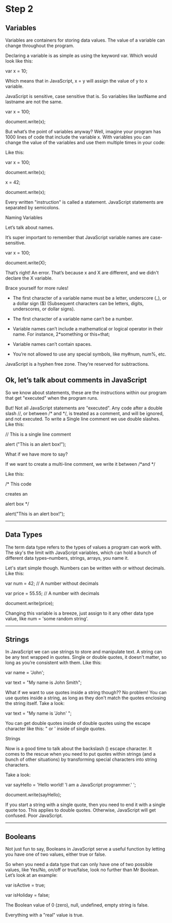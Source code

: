 # Step 2 #

## Variables ##
Variables are containers for storing data values. The value of a variable can change throughout the program.

Declaring a variable is as simple as using the keyword var. Which would look like this:

var x = 10;


Which means that in JavaScript, x = y will assign the value of y to x variable.

JavaScript is sensitive, case sensitive that is. So variables like lastName and lastname are not the same.


var x = 100;

document.write(x);

But what’s the point of variables anyway? Well, imagine your program has 1000 lines of code that include the variable x. With variables you can change the value of the variables and use them multiple times in your code:

Like this:

var x = 100; 

document.write(x); 

x = 42; 

document.write(x);


Every written "instruction" is called a statement. JavaScript statements are separated by semicolons.


Naming Variables

Let’s talk about names.

It’s super important to remember that JavaScript variable names are case-sensitive.

var x = 100; 

document.write(X);

That’s right! An error. That’s because x and X are different, and we didn't declare the X variable.

Brace yourself for more rules!

+ The first character of a variable name must be a letter, underscore (_), or a dollar sign ($) (Subsequent characters can be letters, digits, underscores, or dollar signs).

+ The first character of a variable name can’t be a number.

+ Variable names can’t include a mathematical or logical operator in their name. For instance, 2*something or this+that;

+ Variable names can’t contain spaces.

+ You’re not allowed to use any special symbols, like my#num, num%, etc.

JavaScript is a hyphen free zone. They’re reserved for subtractions.


## Ok, let’s talk about comments in JavaScript ##

So we know about statements, these are the instructions within our program that get "executed" when the program runs.

But! Not all JavaScript statements are "executed".
Any code after a double slash //, or between /* and */, is treated as a comment, and will be ignored, and not executed.
To write a Single line comment we use double slashes. Like this:

// This is a single line comment

alert ("This is an alert box!"); 

What if we have more to say?

If we want to create a multi-line comment, we write it between /*and */

Like this:

/* This code 

creates an 

alert box */ 

alert("This is an alert box!"); 

---
## Data Types ##

The term data type refers to the types of values a program can work with. The sky's the limit with JavaScript variables, which can hold a bunch of different data types–numbers, strings, arrays, you name it.

Let's start simple though. Numbers can be written with or without decimals. Like this:

var num = 42; // A number without decimals

var price = 55.55; // A number with decimals 

document.write(price); 

Changing this variable is a breeze, just assign to it any other data type value, like num = 'some random string'.

---
## Strings ##

In JavaScript we can use strings to store and manipulate text. A string can be any text wrapped in quotes. Single or double quotes, it doesn’t matter, so long as you’re consistent with them. Like this:

var name = 'John'; 

var text = "My name is John Smith";

What if we want to use quotes inside a string though?? No problem! You can use quotes inside a string, as long as they don't match the quotes enclosing the string itself. 
Take a look:

var text = "My name is 'John' ";

You can get double quotes inside of double quotes using the escape character like this: \" or \' inside of single quotes.

Strings

Now is a good time to talk about the backslash (\) escape character. It comes to the rescue when you need to put quotes within strings (and a bunch of other situations) by transforming special characters into string characters.

Take a look:

var sayHello = 'Hello world! \'I am a JavaScript programmer.\' '; 

document.write(sayHello);

If you start a string with a single quote, then you need to end it with a single quote too. This applies to double quotes. Otherwise, JavaScript will get confused. Poor JavaScript.

---
## Booleans ##

Not just fun to say, Booleans in JavaScript serve a useful function by letting you have one of two values, either true or false.

So when you need a data type that can only have one of two possible values, like Yes/No, on/off or true/false, look no further than Mr Boolean. Let’s look at an example:

var isActive = true;

var isHoliday = false;

The Boolean value of 0 (zero), null, undefined, empty string is false.

Everything with a "real" value is true.

